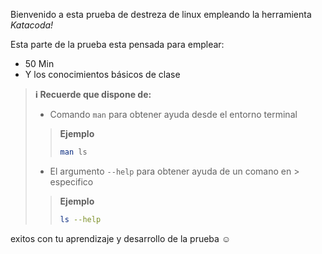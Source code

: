 Bienvenido a esta prueba de destreza de linux
empleando la herramienta *Katacoda!*

Esta parte de la prueba esta pensada para emplear:
- 50 Min
- Y los conocimientos básicos de clase

> **ℹ Recuerde que dispone de:**
> - Comando `man` para obtener ayuda desde el entorno terminal
> > **Ejemplo**
> > 
> > ```bash
> >man ls
> > ```
> - El argumento `--help` para obtener ayuda de un comano en > especifico
> > **Ejemplo**
> > 
> > ```bash
> >ls --help
> > ```

exitos con tu aprendizaje y desarrollo de la prueba ☺